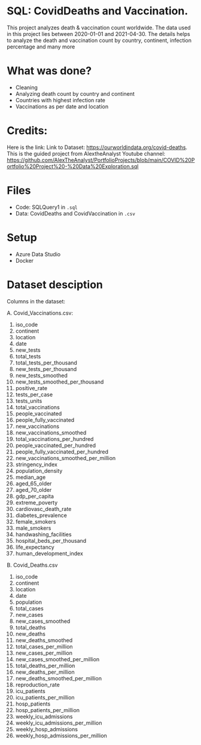 # SQL: CovidDeaths and Vaccination.

This project analyzes death & vaccination count worldwide. The data used in this project lies between 2020-01-01 and 2021-04-30.
The details helps to analyze the death and vaccination count by country, continent, infection percentage and many more

# What was done?
- Cleaning
- Analyzing death count by country and continent
- Countries with highest infection rate
- Vaccinations as per date and location

# Credits:

Here is the link: Link to Dataset: https://ourworldindata.org/covid-deaths. This is the guided project from AlextheAnalyst Youtube channel: https://github.com/AlexTheAnalyst/PortfolioProjects/blob/main/COVID%20Portfolio%20Project%20-%20Data%20Exploration.sql

# Files

- Code: SQLQuery1 in `.sql` 
- Data: CovidDeaths and CovidVaccination in `.csv`

# Setup

- Azure Data Studio
- Docker

# Dataset desciption

Columns in the dataset:

A. Covid_Vaccinations.csv:

1. iso_code
2. continent
3. location
4. date
5. new_tests
6. total_tests
7. total_tests_per_thousand
8. new_tests_per_thousand
9. new_tests_smoothed
10. new_tests_smoothed_per_thousand
11. positive_rate
12. tests_per_case
13. tests_units
14. total_vaccinations
15. people_vaccinated
16. people_fully_vaccinated
17. new_vaccinations
18. new_vaccinations_smoothed
19. total_vaccinations_per_hundred
20. people_vaccinated_per_hundred
21. people_fully_vaccinated_per_hundred
22. new_vaccinations_smoothed_per_million
23. stringency_index
24. population_density
25. median_age
26. aged_65_older
27. aged_70_older
28. gdp_per_capita
29. extreme_poverty
30. cardiovasc_death_rate
31. diabetes_prevalence
32. female_smokers
33. male_smokers
34. handwashing_facilities
35. hospital_beds_per_thousand
36. life_expectancy
37. human_development_index


B. Covid_Deaths.csv

1. iso_code
2. continent
3. location
4. date
5. population
6. total_cases
7. new_cases
8. new_cases_smoothed
9. total_deaths
10. new_deaths
11. new_deaths_smoothed
12. total_cases_per_million
13. new_cases_per_million
14. new_cases_smoothed_per_million
15. total_deaths_per_million
16. new_deaths_per_million
17. new_deaths_smoothed_per_million
18. reproduction_rate
19. icu_patients
20. icu_patients_per_million
21. hosp_patients
22. hosp_patients_per_million
23. weekly_icu_admissions
24. weekly_icu_admissions_per_million
25. weekly_hosp_admissions
26. weekly_hosp_admissions_per_million
